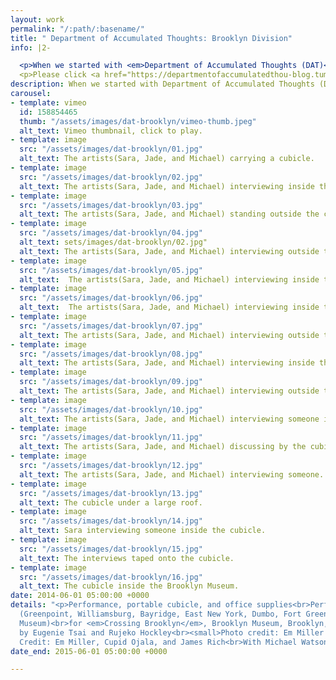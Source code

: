 ```yaml
---
layout: work
permalink: "/:path/:basename/"
title: " Department of Accumulated Thoughts: Brooklyn Division"
info: |2-

  <p>When we started with <em>Department of Accumulated Thoughts (DAT)</em> in 2013 our intention was to create a fun and absurdist survey. What we soon realized was that people took the opportunity to tell us what they really think of the area they live in. The cubicle acted as a station point: moments where one can sit down and talk to us who were eager to listen. The survey acted primarily as a framework, an icebreaker. For the last edition of DAT, we ventured to Brooklyn to get a slice of people’s thoughts. From July 2014 until January 2015 we went to different parts of Brooklyn: Greenpoint, Williamsburg, Bay Ridge, East New York, Dumbo, Fort Greene, and inside the Brooklyn Museum. Although this does not cover the entire scope of the borough as we missed quite a few neighborhoods, the goal of this project was to catch a snippet of the goings-on of Brooklyn and a task for us to go outside our studios and get a glimpse of what other people are doing. Our conversations with people were wonderful, some shared their concerns about the neighborhood; their happy and painful stories; some were pessimistic on where Brooklyn was heading, while others hope for a better future. We wish we had more time to cover Brooklyn, but for now we have an archive of fleeting exchanges with generous people willing to give their time to say hello.</p>
  <p>Please click <a href="https://departmentofaccumulatedthou-blog.tumblr.com/">HERE</a> to see the surveys.</p>
description: When we started with Department of Accumulated Thoughts (DAT) in 2013 our intention was to create a fun and absurdist survey.
carousel:
- template: vimeo
  id: 158854465
  thumb: "/assets/images/dat-brooklyn/vimeo-thumb.jpeg"
  alt_text: Vimeo thumbnail, click to play.
- template: image
  src: "/assets/images/dat-brooklyn/01.jpg"
  alt_text: The artists(Sara, Jade, and Michael) carrying a cubicle.
- template: image
  src: "/assets/images/dat-brooklyn/02.jpg"
  alt_text: The artists(Sara, Jade, and Michael) interviewing inside the cubicle.
- template: image
  src: "/assets/images/dat-brooklyn/03.jpg"
  alt_text: The artists(Sara, Jade, and Michael) standing outside the cubicle with a pedestrian.
- template: image
  src: "/assets/images/dat-brooklyn/04.jpg"
  alt_text: sets/images/dat-brooklyn/02.jpg"
  alt_text: The artists(Sara, Jade, and Michael) interviewing outside the cubicle.
- template: image
  src: "/assets/images/dat-brooklyn/05.jpg"
  alt_text:  The artists(Sara, Jade, and Michael) interviewing inside the cubicle.
- template: image
  src: "/assets/images/dat-brooklyn/06.jpg"
  alt_text:  The artists(Sara, Jade, and Michael) interviewing inside the cubicle.
- template: image
  src: "/assets/images/dat-brooklyn/07.jpg"
  alt_text: The artists(Sara, Jade, and Michael) interviewing outside the cubicle.
- template: image
  src: "/assets/images/dat-brooklyn/08.jpg"
  alt_text: The artists(Sara, Jade, and Michael) interviewing inside the cubicle.
- template: image
  src: "/assets/images/dat-brooklyn/09.jpg"
  alt_text: The artists(Sara, Jade, and Michael) interviewing outside the cubicle.
- template: image
  src: "/assets/images/dat-brooklyn/10.jpg"
  alt_text: The artists(Sara, Jade, and Michael) interviewing someone inside the cubicle
- template: image
  src: "/assets/images/dat-brooklyn/11.jpg"
  alt_text: The artists(Sara, Jade, and Michael) discussing by the cubicle.
- template: image
  src: "/assets/images/dat-brooklyn/12.jpg"
  alt_text: The artists(Sara, Jade, and Michael) interviewing someone.
- template: image
  src: "/assets/images/dat-brooklyn/13.jpg"
  alt_text: The cubicle under a large roof.
- template: image
  src: "/assets/images/dat-brooklyn/14.jpg"
  alt_text: Sara interviewing someone inside the cubicle.
- template: image
  src: "/assets/images/dat-brooklyn/15.jpg"
  alt_text: The interviews taped onto the cubicle.
- template: image
  src: "/assets/images/dat-brooklyn/16.jpg"
  alt_text: The cubicle inside the Brooklyn Museum.
date: 2014-06-01 05:00:00 +0000
details: "<p>Performance, portable cubicle, and office supplies<br>Performed in Brooklyn
  (Greenpoint, Williamsburg, Bayridge, East New York, Dumbo, Fort Greene, Brooklyn
  Museum)<br>for <em>Crossing Brooklyn</em>, Brooklyn Museum, Brooklyn, NY<br>Curated
  by Eugenie Tsai and Rujeko Hockley<br><small>Photo credit: Em Miller and Cupid Ojala<br>Video
  Credit: Em Miller, Cupid Ojala, and James Rich<br>With Michael Watson</small></p>"
date_end: 2015-06-01 05:00:00 +0000

---
```

